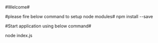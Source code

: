 #Welcome#

#please fire below command to setup node modules#
npm install --save

#Start application using below command#

node index.js 